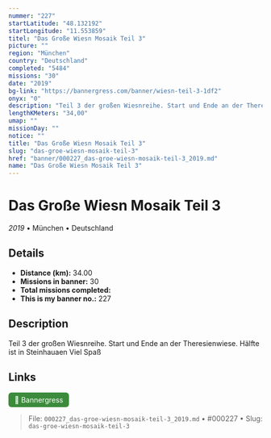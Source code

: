 ```yaml
---
nummer: "227"
startLatitude: "48.132192"
startLongitude: "11.553859"
titel: "Das Große Wiesn Mosaik Teil 3"
picture: ""
region: "München"
country: "Deutschland"
completed: "5484"
missions: "30"
date: "2019"
bg-link: "https://bannergress.com/banner/wiesn-teil-3-1df2"
onyx: "0"
description: "Teil 3 der großen Wiesnreihe. Start und Ende an der Theresienwiese. Hälfte ist in Steinhauaen Viel Spaß"
lengthKMeters: "34,00"
umap: ""
missionDay: ""
notice: ""
title: "Das Große Wiesn Mosaik Teil 3"
slug: "das-groe-wiesn-mosaik-teil-3"
href: "banner/000227_das-groe-wiesn-mosaik-teil-3_2019.md"
name: "Das Große Wiesn Mosaik Teil 3"
---
```

# Das Große Wiesn Mosaik Teil 3

*2019* • München • Deutschland





## Details
- **Distance (km):** 34.00
- **Missions in banner:** 30
- **Total missions completed:** 
- **This is my banner no.:** 227



## Description
Teil 3 der großen Wiesnreihe. Start und Ende an der Theresienwiese. Hälfte ist in Steinhauaen Viel Spaß



## Links
<a href="https://bannergress.com/banner/wiesn-teil-3-1df2" target="_blank" style="display:inline-block;margin-right:8px;padding:6px 12px;background:#3c8b3c;color:#fff;text-decoration:none;border-radius:6px;">🔗 Bannergress</a>



> File: `000227_das-groe-wiesn-mosaik-teil-3_2019.md` • #000227 • Slug: `das-groe-wiesn-mosaik-teil-3`
